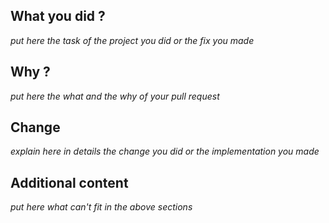 ## What you did ?
*put here the task of the project you did or the fix you made*

## Why ?
*put here the what and the why of your pull request*

## Change
*explain here in details the change you did or the implementation you made*

## Additional content
*put here what can't fit in the above sections*
